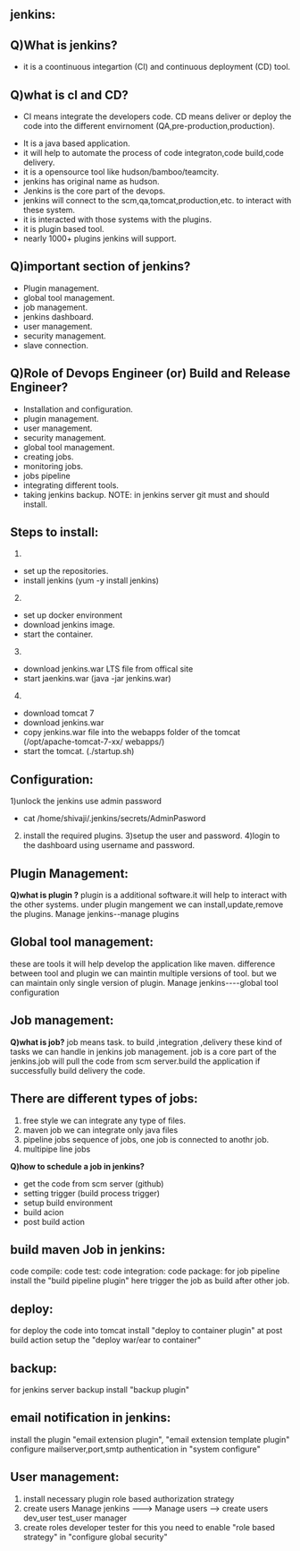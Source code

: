 jenkins:
-------
Q)What is jenkins?
------------------
* it is a coontinuous integartion (CI) and continuous deployment (CD) tool.

Q)what is cI and CD?
----------------------

* CI means integrate the developers code. CD means deliver or deploy the code into the different envirnoment (QA,pre-production,production).
- It is a java based application.
- it will help to automate the process of code integraton,code build,code delivery.
- it is a opensource tool like hudson/bamboo/teamcity.
- jenkins has original name as hudson.
- Jenkins is the core part of the devops.
- jenkins will connect to the scm,qa,tomcat,production,etc. to interact with these system.
- it is interacted with those systems with the plugins.
- it is plugin based tool.
- nearly 1000+ plugins jenkins will support.

Q)important section of jenkins?
-------------------------------
 - Plugin management.
 - global tool management.
 - job management.
 - jenkins dashboard.
 - user management.
 - security management.
 - slave connection.

Q)Role of Devops Engineer (or) Build and Release Engineer?
----------------------------------------------------------
 - Installation and configuration.
 - plugin management.
 - user management.
 - security management.
 - global tool management.
 - creating jobs.
 - monitoring jobs.
 - jobs pipeline
 - integrating different tools.
 - taking jenkins backup.
NOTE: in jenkins server git must and should install.

Steps to install:
-----------------
 1. 
 - set up the repositories.
 - install jenkins (yum -y install jenkins)
 2. 
 - set up docker environment
 - download jenkins image.
 - start the container.
 3. 
 - download jenkins.war LTS file from offical site
 - start jaenkins.war (java -jar jenkins.war)
 4. 
 - download tomcat 7
 - download jenkins.war
 - copy jenkins.war file into the webapps folder of the tomcat (/opt/apache-tomcat-7-xx/ webapps/)
 - start the tomcat. (./startup.sh)

Configuration:
-------------
1)unlock the jenkins use admin password
 - cat /home/shivaji/.jenkins/secrets/AdminPasword
2) install the required plugins.
3)setup the user and password.
4)login to the dashboard using username and password.

Plugin Management:
-----------------
**Q)what is plugin ?**
  plugin is a additional software.it will help to interact with the other systems.
 under plugin mangement we can install,update,remove the plugins.
Manage jenkins--manage plugins

Global tool management:
----------------------
these are tools it will help develop the application like maven.
difference between tool and plugin
 we can maintin multiple versions of tool.
but we can maintain only single version of plugin.
Manage jenkins----global tool configuration

Job management:
--------------

**Q)what is job?**
  job means task. to build ,integration ,delivery these kind of tasks we can handle in jenkins job management.
 job is a core part of the jenkins.job will pull the code from scm server.build the application if successfully build delivery the code.

There are different types of jobs:
----------------------------------
1. free style
   we can integrate any type of files.
2. maven job
   we can integrate only java files
3. pipeline jobs
  sequence of jobs, one job is connected to anothr job.
4. multipipe line jobs

**Q)how to schedule a job in jenkins?**
 - get the code from scm server (github)
 - setting trigger (build process trigger)
 - setup build environment
 - build acion
 - post build action

build maven Job in jenkins:
---------------------------
code compile:
code test:
code integration:
code package:
for job pipeline install the "build pipeline plugin"
here trigger the job as build after other job.

deploy:
-------
for deploy the code into tomcat install "deploy to container plugin"
at post build action setup the "deploy war/ear to container"

backup:
-------
for jenkins server backup install "backup plugin"

email notification in jenkins:
-----------------------------
install the plugin "email extension plugin", "email extension template plugin"
configure mailserver,port,smtp authentication in "system configure"

User management:
---------------
1. install necessary plugin
  role based authorization strategy	
2. create users
	Manage jenkins ---> Manage users --> create users
	dev_user
	test_user
	manager
3. create roles
	developer
	tester
 for this you need to enable "role based strategy" in "configure global security"




